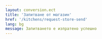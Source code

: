 ```yaml
---
layout: conversion.ect
title: 'Запитване от магазин'
href: '/kitchens/request-store-send'
lang: bg
message: Запитването е изпратено успешно
---
```

